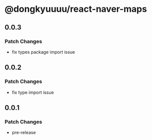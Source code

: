 # @dongkyuuuu/react-naver-maps

## 0.0.3

### Patch Changes

- fix types package import issue

## 0.0.2

### Patch Changes

- fix type import issue

## 0.0.1

### Patch Changes

- pre-release
